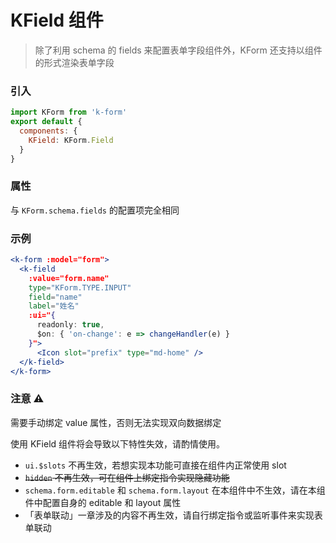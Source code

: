 # KField 组件

> 除了利用 schema 的 fields 来配置表单字段组件外，KForm 还支持以组件的形式渲染表单字段

### 引入

```js
import KForm from 'k-form'
export default {
  components: {
    KField: KForm.Field
  }
}
```

### 属性

与 `KForm.schema.fields` 的配置项完全相同

### 示例

```jsx
<k-form :model="form">
  <k-field 
    :value="form.name" 
    type="KForm.TYPE.INPUT" 
    field="name" 
    label="姓名" 
    :ui="{
      readonly: true, 
      $on: { 'on-change': e => changeHandler(e) }
    }">
      <Icon slot="prefix" type="md-home" />
  </k-field>
</k-form>
```

### 注意 ⚠️

需要手动绑定 value 属性，否则无法实现双向数据绑定

使用 KField 组件将会导致以下特性失效，请酌情使用。

* `ui.$slots` 不再生效，若想实现本功能可直接在组件内正常使用 slot
* ~~`hidden` 不再生效，可在组件上绑定指令实现隐藏功能~~
* `schema.form.editable` 和 `schema.form.layout` 在本组件中不生效，请在本组件中配置自身的 editable 和 layout 属性
* 「表单联动」一章涉及的内容不再生效，请自行绑定指令或监听事件来实现表单联动
